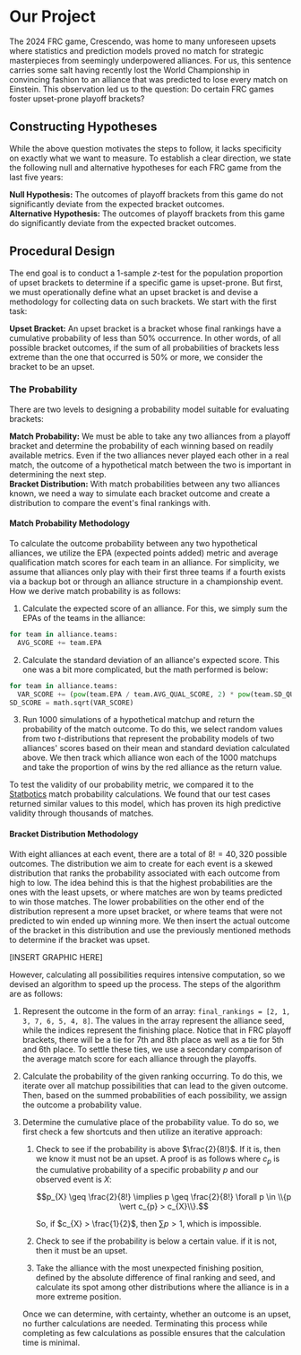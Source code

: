 # Our Project
The 2024 FRC game, Crescendo, was home to many unforeseen upsets where statistics and prediction models proved no match for strategic masterpieces from seemingly underpowered alliances. For us, this sentence carries some salt having recently lost the World Championship in convincing fashion to an alliance that was predicted to lose every match on Einstein. This observation led us to the question: Do certain FRC games foster upset-prone playoff brackets?

## Constructing Hypotheses
While the above question motivates the steps to follow, it lacks specificity on exactly what we want to measure. To establish a clear direction, we state the following null and alternative hypotheses for each FRC game from the last five years:

**Null Hypothesis:** The outcomes of playoff brackets from this game do not significantly deviate from the expected bracket outcomes. <br/>
**Alternative Hypothesis:** The outcomes of playoff brackets from this game do significantly deviate from the expected bracket outcomes.

## Procedural Design
The end goal is to conduct a 1-sample $z$-test for the population proportion of upset brackets to determine if a specific game is upset-prone. But first, we must operationally define what an upset bracket is and devise a methodology for collecting data on such brackets. We start with the first task:

**Upset Bracket:** An upset bracket is a bracket whose final rankings have a cumulative probability of less than 50% occurrence. In other words, of all possible bracket outcomes, if the sum of all probabilities of brackets less extreme than the one that occurred is 50% or more, we consider the bracket to be an upset.

### The Probability

There are two levels to designing a probability model suitable for evaluating brackets:

**Match Probability:** We must be able to take any two alliances from a playoff bracket and determine the probability of each winning based on readily available metrics. Even if the two alliances never played each other in a real match, the outcome of a hypothetical match between the two is important in determining the next step. <br/>
**Bracket Distribution:** With match probabilities between any two alliances known, we need a way to simulate each bracket outcome and create a distribution to compare the event's final rankings with.

#### Match Probability Methodology
To calculate the outcome probability between any two hypothetical alliances, we utilize the EPA (expected points added) metric and average qualification match scores for each team in an alliance. For simplicity, we assume that alliances only play with their first three teams if a fourth exists via a backup bot or through an alliance structure in a championship event. How we derive match probability is as follows:
1. Calculate the expected score of an alliance. For this, we simply sum the EPAs of the teams in the alliance:
```python
for team in alliance.teams:
  AVG_SCORE += team.EPA
```
2. Calculate the standard deviation of an alliance's expected score. This one was a bit more complicated, but the math performed is below:
```python
for team in alliance.teams:
  VAR_SCORE += (pow(team.EPA / team.AVG_QUAL_SCORE, 2) * pow(team.SD_QUAL_SCORE, 2) / (NUM_QUAL_MATCHES - 1))
SD_SCORE = math.sqrt(VAR_SCORE)
```
3. Run 1000 simulations of a hypothetical matchup and return the probability of the match outcome. To do this, we select random values from two $t$-distributions that represent the probability models of two alliances' scores based on their mean and standard deviation calculated above. We then track which alliance won each of the 1000 matchups and take the proportion of wins by the red alliance as the return value.

To test the validity of our probability metric, we compared it to the [Statbotics](statbotics.io) match probability calculations. We found that our test cases returned similar values to this model, which has proven its high predictive validity through thousands of matches.

#### Bracket Distribution Methodology
With eight alliances at each event, there are a total of $8! = 40,320$ possible outcomes. The distribution we aim to create for each event is a skewed distribution that ranks the probability associated with each outcome from high to low. The idea behind this is that the highest probabilities are the ones with the least upsets, or where matches are won by teams predicted to win those matches. The lower probabilities on the other end of the distribution represent a more upset bracket, or where teams that were not predicted to win ended up winning more. We then insert the actual outcome of the bracket in this distribution and use the previously mentioned methods to determine if the bracket was upset.

[INSERT GRAPHIC HERE]

However, calculating all possibilities requires intensive computation, so we devised an algorithm to speed up the process. The steps of the algorithm are as follows:
1. Represent the outcome in the form of an array: `final_rankings = [2, 1, 3, 7, 6, 5, 4, 8]`. The values in the array represent the alliance seed, while the indices represent the finishing place. Notice that in FRC playoff brackets, there will be a tie for 7th and 8th place as well as a tie for 5th and 6th place. To settle these ties, we use a secondary comparison of the average match score for each alliance through the playoffs.
2. Calculate the probability of the given ranking occurring. To do this, we iterate over all matchup possibilities that can lead to the given outcome. Then, based on the summed probabilities of each possibility, we assign the outcome a probability value.
3. Determine the cumulative place of the probability value. To do so, we first check a few shortcuts and then utilize an iterative approach:
   1. Check to see if the probability is above $\frac{2}{8!}$. If it is, then we know it must not be an upset. A proof is as follows where $c_{p}$ is the cumulative probability of a specific probability $p$ and our observed event is $X$:
  
      $$p_{X} \geq \frac{2}{8!} \implies p \geq \frac{2}{8!} \forall p \in \\{p \vert c_{p} > c_{X}\\}.$$

      So, if $c_{X} > \frac{1}{2}$, then $\sum p > 1$, which is impossible.

   3. Check to see if the probability is below a certain value. if it is not, then it must be an upset.
   4. Take the alliance with the most unexpected finishing position, defined by the absolute difference of final ranking and seed, and calculate its spot among other distributions where the alliance is in a more extreme position.
   
   Once we can determine, with certainty, whether an outcome is an upset, no further calculations are needed. Terminating this process while completing as few calculations as possible ensures that the calculation time is minimal.
